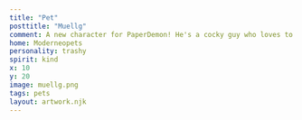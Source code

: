 ```yaml
---
title: "Pet"
posttitle: "Muellg"
comment: A new character for PaperDemon! He's a cocky guy who loves to revel in his fortune. He's their heir to the empire Sergio tried to escape, yet their family will always bring them together.
home: Moderneopets
personality: trashy
spirit: kind
x: 10
y: 20
image: muellg.png
tags: pets
layout: artwork.njk
---
```


